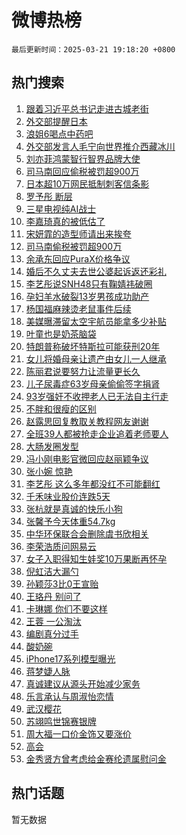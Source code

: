 # 微博热榜

`最后更新时间：2025-03-21 19:18:20 +0800`

## 热门搜索

1. [跟着习近平总书记走进古城老街](https://m.weibo.cn/search?containerid=100103type%3D1%26t%3D10%26q%3D%23%E8%B7%9F%E7%9D%80%E4%B9%A0%E8%BF%91%E5%B9%B3%E6%80%BB%E4%B9%A6%E8%AE%B0%E8%B5%B0%E8%BF%9B%E5%8F%A4%E5%9F%8E%E8%80%81%E8%A1%97%23&stream_entry_id=51&isnewpage=1&extparam=seat%3D1%26filter_type%3Drealtimehot%26stream_entry_id%3D51%26c_type%3D51%26pos%3D0%26cate%3D10103%26q%3D%2523%25E8%25B7%259F%25E7%259D%2580%25E4%25B9%25A0%25E8%25BF%2591%25E5%25B9%25B3%25E6%2580%25BB%25E4%25B9%25A6%25E8%25AE%25B0%25E8%25B5%25B0%25E8%25BF%259B%25E5%258F%25A4%25E5%259F%258E%25E8%2580%2581%25E8%25A1%2597%2523%26dgr%3D0%26display_time%3D1742555898%26pre_seqid%3D174255589894899822123)
1. [外交部提醒日本](https://m.weibo.cn/search?containerid=100103type%3D1%26t%3D10%26q%3D%23%E5%A4%96%E4%BA%A4%E9%83%A8%E6%8F%90%E9%86%92%E6%97%A5%E6%9C%AC%23&stream_entry_id=31&isnewpage=1&extparam=seat%3D1%26realpos%3D1%26stream_entry_id%3D31%26pos%3D0%26band_rank%3D1%26flag%3D2%26filter_type%3Drealtimehot%26c_type%3D31%26q%3D%2523%25E5%25A4%2596%25E4%25BA%25A4%25E9%2583%25A8%25E6%258F%2590%25E9%2586%2592%25E6%2597%25A5%25E6%259C%25AC%2523%26lcate%3D5001%26cate%3D5001%26dgr%3D0%26display_time%3D1742555898%26pre_seqid%3D174255589894899822123)
1. [浪姐6喝点中药吧](https://m.weibo.cn/search?containerid=100103type%3D1%26t%3D10%26q%3D%E6%B5%AA%E5%A7%906%E5%96%9D%E7%82%B9%E4%B8%AD%E8%8D%AF%E5%90%A7&stream_entry_id=31&isnewpage=1&extparam=seat%3D1%26realpos%3D2%26stream_entry_id%3D31%26pos%3D1%26band_rank%3D2%26flag%3D1%26filter_type%3Drealtimehot%26c_type%3D31%26q%3D%25E6%25B5%25AA%25E5%25A7%25906%25E5%2596%259D%25E7%2582%25B9%25E4%25B8%25AD%25E8%258D%25AF%25E5%2590%25A7%26lcate%3D5001%26cate%3D5001%26dgr%3D0%26display_time%3D1742555898%26pre_seqid%3D174255589894899822123)
1. [外交部发言人毛宁向世界推介西藏冰川](https://m.weibo.cn/search?containerid=100103type%3D1%26t%3D10%26q%3D%23%E5%A4%96%E4%BA%A4%E9%83%A8%E5%8F%91%E8%A8%80%E4%BA%BA%E6%AF%9B%E5%AE%81%E5%90%91%E4%B8%96%E7%95%8C%E6%8E%A8%E4%BB%8B%E8%A5%BF%E8%97%8F%E5%86%B0%E5%B7%9D%23&stream_entry_id=31&isnewpage=1&extparam=seat%3D1%26realpos%3D3%26stream_entry_id%3D31%26pos%3D2%26band_rank%3D3%26flag%3D1%26filter_type%3Drealtimehot%26c_type%3D31%26q%3D%2523%25E5%25A4%2596%25E4%25BA%25A4%25E9%2583%25A8%25E5%258F%2591%25E8%25A8%2580%25E4%25BA%25BA%25E6%25AF%259B%25E5%25AE%2581%25E5%2590%2591%25E4%25B8%2596%25E7%2595%258C%25E6%258E%25A8%25E4%25BB%258B%25E8%25A5%25BF%25E8%2597%258F%25E5%2586%25B0%25E5%25B7%259D%2523%26lcate%3D5001%26cate%3D5001%26dgr%3D0%26display_time%3D1742555898%26pre_seqid%3D174255589894899822123)
1. [刘亦菲鸿蒙智行智界品牌大使](https://m.weibo.cn/search?containerid=100103type%3D1%26t%3D10%26q%3D%23%E5%88%98%E4%BA%A6%E8%8F%B2%E9%B8%BF%E8%92%99%E6%99%BA%E8%A1%8C%E6%99%BA%E7%95%8C%E5%93%81%E7%89%8C%E5%A4%A7%E4%BD%BF%23&stream_entry_id=31&isnewpage=1&extparam=seat%3D1%26lcate%3D5001%26stream_entry_id%3D31%26pos%3D3%26band_rank%3D4%26dgr%3D0%26topic_ad%3D1%26filter_type%3Drealtimehot%26is_ad_pos%3D1%26c_type%3D31%26adid%3D280033%26cate%3D5001%26q%3D%2523%25E5%2588%2598%25E4%25BA%25A6%25E8%258F%25B2%25E9%25B8%25BF%25E8%2592%2599%25E6%2599%25BA%25E8%25A1%258C%25E6%2599%25BA%25E7%2595%258C%25E5%2593%2581%25E7%2589%258C%25E5%25A4%25A7%25E4%25BD%25BF%2523%26display_time%3D1742555898%26pre_seqid%3D174255589894899822123)
1. [司马南回应偷税被罚超900万](https://m.weibo.cn/search?containerid=100103type%3D1%26t%3D10%26q%3D%23%E5%8F%B8%E9%A9%AC%E5%8D%97%E5%9B%9E%E5%BA%94%E5%81%B7%E7%A8%8E%E8%A2%AB%E7%BD%9A%E8%B6%85900%E4%B8%87%23&stream_entry_id=31&isnewpage=1&extparam=seat%3D1%26realpos%3D4%26stream_entry_id%3D31%26pos%3D4%26band_rank%3D4%26flag%3D1%26filter_type%3Drealtimehot%26c_type%3D31%26q%3D%2523%25E5%258F%25B8%25E9%25A9%25AC%25E5%258D%2597%25E5%259B%259E%25E5%25BA%2594%25E5%2581%25B7%25E7%25A8%258E%25E8%25A2%25AB%25E7%25BD%259A%25E8%25B6%2585900%25E4%25B8%2587%2523%26lcate%3D5001%26cate%3D5001%26dgr%3D0%26display_time%3D1742555898%26pre_seqid%3D174255589894899822123)
1. [日本超10万网民抵制刺客信条影](https://m.weibo.cn/search?containerid=100103type%3D1%26t%3D10%26q%3D%23%E6%97%A5%E6%9C%AC%E8%B6%8510%E4%B8%87%E7%BD%91%E6%B0%91%E6%8A%B5%E5%88%B6%E5%88%BA%E5%AE%A2%E4%BF%A1%E6%9D%A1%E5%BD%B1%23&stream_entry_id=31&isnewpage=1&extparam=seat%3D1%26realpos%3D5%26stream_entry_id%3D31%26pos%3D5%26band_rank%3D5%26flag%3D0%26filter_type%3Drealtimehot%26c_type%3D31%26q%3D%2523%25E6%2597%25A5%25E6%259C%25AC%25E8%25B6%258510%25E4%25B8%2587%25E7%25BD%2591%25E6%25B0%2591%25E6%258A%25B5%25E5%2588%25B6%25E5%2588%25BA%25E5%25AE%25A2%25E4%25BF%25A1%25E6%259D%25A1%25E5%25BD%25B1%2523%26lcate%3D5001%26cate%3D5001%26dgr%3D0%26display_time%3D1742555898%26pre_seqid%3D174255589894899822123)
1. [罗予彤 断层](https://m.weibo.cn/search?containerid=100103type%3D1%26t%3D10%26q%3D%E7%BD%97%E4%BA%88%E5%BD%A4+%E6%96%AD%E5%B1%82&stream_entry_id=31&isnewpage=1&extparam=seat%3D1%26realpos%3D6%26stream_entry_id%3D31%26pos%3D6%26band_rank%3D6%26flag%3D1%26filter_type%3Drealtimehot%26c_type%3D31%26q%3D%25E7%25BD%2597%25E4%25BA%2588%25E5%25BD%25A4%2520%25E6%2596%25AD%25E5%25B1%2582%26lcate%3D5001%26cate%3D5001%26dgr%3D0%26display_time%3D1742555898%26pre_seqid%3D174255589894899822123)
1. [三星电视纯AI战士](https://m.weibo.cn/search?containerid=100103type%3D1%26t%3D10%26q%3D%23%E4%B8%89%E6%98%9F%E7%94%B5%E8%A7%86%E7%BA%AFAI%E6%88%98%E5%A3%AB%23&stream_entry_id=31&isnewpage=1&extparam=seat%3D1%26lcate%3D5001%26stream_entry_id%3D31%26pos%3D7%26band_rank%3D7%26dgr%3D0%26topic_ad%3D1%26filter_type%3Drealtimehot%26is_ad_pos%3D1%26c_type%3D31%26adid%3D279576%26cate%3D5001%26q%3D%2523%25E4%25B8%2589%25E6%2598%259F%25E7%2594%25B5%25E8%25A7%2586%25E7%25BA%25AFAI%25E6%2588%2598%25E5%25A3%25AB%2523%26display_time%3D1742555898%26pre_seqid%3D174255589894899822123)
1. [李嘉琦真的被低估了](https://m.weibo.cn/search?containerid=100103type%3D1%26t%3D10%26q%3D%E6%9D%8E%E5%98%89%E7%90%A6%E7%9C%9F%E7%9A%84%E8%A2%AB%E4%BD%8E%E4%BC%B0%E4%BA%86&stream_entry_id=31&isnewpage=1&extparam=seat%3D1%26realpos%3D7%26stream_entry_id%3D31%26pos%3D8%26band_rank%3D7%26flag%3D2%26filter_type%3Drealtimehot%26c_type%3D31%26q%3D%25E6%259D%258E%25E5%2598%2589%25E7%2590%25A6%25E7%259C%259F%25E7%259A%2584%25E8%25A2%25AB%25E4%25BD%258E%25E4%25BC%25B0%25E4%25BA%2586%26lcate%3D5001%26cate%3D5001%26dgr%3D0%26display_time%3D1742555898%26pre_seqid%3D174255589894899822123)
1. [宋妍霏的造型师请出来挨夸](https://m.weibo.cn/search?containerid=100103type%3D1%26t%3D10%26q%3D%E5%AE%8B%E5%A6%8D%E9%9C%8F%E7%9A%84%E9%80%A0%E5%9E%8B%E5%B8%88%E8%AF%B7%E5%87%BA%E6%9D%A5%E6%8C%A8%E5%A4%B8&stream_entry_id=31&isnewpage=1&extparam=seat%3D1%26realpos%3D8%26stream_entry_id%3D31%26pos%3D9%26band_rank%3D8%26flag%3D1%26filter_type%3Drealtimehot%26c_type%3D31%26q%3D%25E5%25AE%258B%25E5%25A6%258D%25E9%259C%258F%25E7%259A%2584%25E9%2580%25A0%25E5%259E%258B%25E5%25B8%2588%25E8%25AF%25B7%25E5%2587%25BA%25E6%259D%25A5%25E6%258C%25A8%25E5%25A4%25B8%26lcate%3D5001%26cate%3D5001%26dgr%3D0%26display_time%3D1742555898%26pre_seqid%3D174255589894899822123)
1. [司马南偷税被罚超900万](https://m.weibo.cn/search?containerid=100103type%3D1%26t%3D10%26q%3D%23%E5%8F%B8%E9%A9%AC%E5%8D%97%E5%81%B7%E7%A8%8E%E8%A2%AB%E7%BD%9A%E8%B6%85900%E4%B8%87%23&stream_entry_id=31&isnewpage=1&extparam=seat%3D1%26realpos%3D9%26stream_entry_id%3D31%26pos%3D10%26band_rank%3D9%26flag%3D0%26filter_type%3Drealtimehot%26c_type%3D31%26q%3D%2523%25E5%258F%25B8%25E9%25A9%25AC%25E5%258D%2597%25E5%2581%25B7%25E7%25A8%258E%25E8%25A2%25AB%25E7%25BD%259A%25E8%25B6%2585900%25E4%25B8%2587%2523%26lcate%3D5001%26cate%3D5001%26dgr%3D0%26display_time%3D1742555898%26pre_seqid%3D174255589894899822123)
1. [余承东回应PuraX价格争议](https://m.weibo.cn/search?containerid=100103type%3D1%26t%3D10%26q%3D%23%E4%BD%99%E6%89%BF%E4%B8%9C%E5%9B%9E%E5%BA%94PuraX%E4%BB%B7%E6%A0%BC%E4%BA%89%E8%AE%AE%23&stream_entry_id=31&isnewpage=1&extparam=seat%3D1%26realpos%3D10%26stream_entry_id%3D31%26pos%3D11%26band_rank%3D10%26flag%3D1%26filter_type%3Drealtimehot%26c_type%3D31%26q%3D%2523%25E4%25BD%2599%25E6%2589%25BF%25E4%25B8%259C%25E5%259B%259E%25E5%25BA%2594PuraX%25E4%25BB%25B7%25E6%25A0%25BC%25E4%25BA%2589%25E8%25AE%25AE%2523%26lcate%3D5001%26cate%3D5001%26dgr%3D0%26display_time%3D1742555898%26pre_seqid%3D174255589894899822123)
1. [婚后不久丈夫去世公婆起诉返还彩礼](https://m.weibo.cn/search?containerid=100103type%3D1%26t%3D10%26q%3D%23%E5%A9%9A%E5%90%8E%E4%B8%8D%E4%B9%85%E4%B8%88%E5%A4%AB%E5%8E%BB%E4%B8%96%E5%85%AC%E5%A9%86%E8%B5%B7%E8%AF%89%E8%BF%94%E8%BF%98%E5%BD%A9%E7%A4%BC%23&stream_entry_id=31&isnewpage=1&extparam=seat%3D1%26realpos%3D11%26stream_entry_id%3D31%26pos%3D12%26band_rank%3D11%26flag%3D0%26filter_type%3Drealtimehot%26c_type%3D31%26q%3D%2523%25E5%25A9%259A%25E5%2590%258E%25E4%25B8%258D%25E4%25B9%2585%25E4%25B8%2588%25E5%25A4%25AB%25E5%258E%25BB%25E4%25B8%2596%25E5%2585%25AC%25E5%25A9%2586%25E8%25B5%25B7%25E8%25AF%2589%25E8%25BF%2594%25E8%25BF%2598%25E5%25BD%25A9%25E7%25A4%25BC%2523%26lcate%3D5001%26cate%3D5001%26dgr%3D0%26display_time%3D1742555898%26pre_seqid%3D174255589894899822123)
1. [李艺彤说SNH48只有鞠婧祎破圈](https://m.weibo.cn/search?containerid=100103type%3D1%26t%3D10%26q%3D%E6%9D%8E%E8%89%BA%E5%BD%A4%E8%AF%B4SNH48%E5%8F%AA%E6%9C%89%E9%9E%A0%E5%A9%A7%E7%A5%8E%E7%A0%B4%E5%9C%88&stream_entry_id=31&isnewpage=1&extparam=seat%3D1%26realpos%3D12%26stream_entry_id%3D31%26pos%3D13%26band_rank%3D12%26flag%3D0%26filter_type%3Drealtimehot%26c_type%3D31%26q%3D%25E6%259D%258E%25E8%2589%25BA%25E5%25BD%25A4%25E8%25AF%25B4SNH48%25E5%258F%25AA%25E6%259C%2589%25E9%259E%25A0%25E5%25A9%25A7%25E7%25A5%258E%25E7%25A0%25B4%25E5%259C%2588%26lcate%3D5001%26cate%3D5001%26dgr%3D0%26display_time%3D1742555898%26pre_seqid%3D174255589894899822123)
1. [孕妇羊水破裂13岁男孩成功助产](https://m.weibo.cn/search?containerid=100103type%3D1%26t%3D10%26q%3D%23%E5%AD%95%E5%A6%87%E7%BE%8A%E6%B0%B4%E7%A0%B4%E8%A3%8213%E5%B2%81%E7%94%B7%E5%AD%A9%E6%88%90%E5%8A%9F%E5%8A%A9%E4%BA%A7%23&stream_entry_id=31&isnewpage=1&extparam=seat%3D1%26realpos%3D13%26stream_entry_id%3D31%26pos%3D14%26band_rank%3D13%26flag%3D2%26filter_type%3Drealtimehot%26c_type%3D31%26q%3D%2523%25E5%25AD%2595%25E5%25A6%2587%25E7%25BE%258A%25E6%25B0%25B4%25E7%25A0%25B4%25E8%25A3%258213%25E5%25B2%2581%25E7%2594%25B7%25E5%25AD%25A9%25E6%2588%2590%25E5%258A%259F%25E5%258A%25A9%25E4%25BA%25A7%2523%26lcate%3D5001%26cate%3D5001%26dgr%3D0%26display_time%3D1742555898%26pre_seqid%3D174255589894899822123)
1. [杨国福麻辣烫老鼠事件后续](https://m.weibo.cn/search?containerid=100103type%3D1%26t%3D10%26q%3D%23%E6%9D%A8%E5%9B%BD%E7%A6%8F%E9%BA%BB%E8%BE%A3%E7%83%AB%E8%80%81%E9%BC%A0%E4%BA%8B%E4%BB%B6%E5%90%8E%E7%BB%AD%23&stream_entry_id=31&isnewpage=1&extparam=seat%3D1%26realpos%3D14%26stream_entry_id%3D31%26pos%3D15%26band_rank%3D14%26flag%3D0%26filter_type%3Drealtimehot%26c_type%3D31%26q%3D%2523%25E6%259D%25A8%25E5%259B%25BD%25E7%25A6%258F%25E9%25BA%25BB%25E8%25BE%25A3%25E7%2583%25AB%25E8%2580%2581%25E9%25BC%25A0%25E4%25BA%258B%25E4%25BB%25B6%25E5%2590%258E%25E7%25BB%25AD%2523%26lcate%3D5001%26cate%3D5001%26dgr%3D0%26display_time%3D1742555898%26pre_seqid%3D174255589894899822123)
1. [美媒曝滞留太空宇航员能拿多少补贴](https://m.weibo.cn/search?containerid=100103type%3D1%26t%3D10%26q%3D%23%E7%BE%8E%E5%AA%92%E6%9B%9D%E6%BB%9E%E7%95%99%E5%A4%AA%E7%A9%BA%E5%AE%87%E8%88%AA%E5%91%98%E8%83%BD%E6%8B%BF%E5%A4%9A%E5%B0%91%E8%A1%A5%E8%B4%B4%23&stream_entry_id=31&isnewpage=1&extparam=seat%3D1%26realpos%3D15%26stream_entry_id%3D31%26pos%3D16%26band_rank%3D15%26flag%3D1%26filter_type%3Drealtimehot%26c_type%3D31%26q%3D%2523%25E7%25BE%258E%25E5%25AA%2592%25E6%259B%259D%25E6%25BB%259E%25E7%2595%2599%25E5%25A4%25AA%25E7%25A9%25BA%25E5%25AE%2587%25E8%2588%25AA%25E5%2591%2598%25E8%2583%25BD%25E6%258B%25BF%25E5%25A4%259A%25E5%25B0%2591%25E8%25A1%25A5%25E8%25B4%25B4%2523%26lcate%3D5001%26cate%3D5001%26dgr%3D0%26display_time%3D1742555898%26pre_seqid%3D174255589894899822123)
1. [叶童也是奶茶脑袋](https://m.weibo.cn/search?containerid=100103type%3D1%26t%3D10%26q%3D%23%E5%8F%B6%E7%AB%A5%E4%B9%9F%E6%98%AF%E5%A5%B6%E8%8C%B6%E8%84%91%E8%A2%8B%23&stream_entry_id=31&isnewpage=1&extparam=seat%3D1%26realpos%3D16%26stream_entry_id%3D31%26pos%3D17%26band_rank%3D16%26dgr%3D0%26filter_type%3Drealtimehot%26adid%3D279693%26c_type%3D31%26q%3D%2523%25E5%258F%25B6%25E7%25AB%25A5%25E4%25B9%259F%25E6%2598%25AF%25E5%25A5%25B6%25E8%258C%25B6%25E8%2584%2591%25E8%25A2%258B%2523%26lcate%3D5001%26cate%3D5001%26flag%3D1%26display_time%3D1742555898%26pre_seqid%3D174255589894899822123)
1. [特朗普称破坏特斯拉可能获刑20年](https://m.weibo.cn/search?containerid=100103type%3D1%26t%3D10%26q%3D%23%E7%89%B9%E6%9C%97%E6%99%AE%E7%A7%B0%E7%A0%B4%E5%9D%8F%E7%89%B9%E6%96%AF%E6%8B%89%E5%8F%AF%E8%83%BD%E8%8E%B7%E5%88%9120%E5%B9%B4%23&stream_entry_id=31&isnewpage=1&extparam=seat%3D1%26realpos%3D17%26stream_entry_id%3D31%26pos%3D18%26band_rank%3D17%26flag%3D1%26filter_type%3Drealtimehot%26c_type%3D31%26q%3D%2523%25E7%2589%25B9%25E6%259C%2597%25E6%2599%25AE%25E7%25A7%25B0%25E7%25A0%25B4%25E5%259D%258F%25E7%2589%25B9%25E6%2596%25AF%25E6%258B%2589%25E5%258F%25AF%25E8%2583%25BD%25E8%258E%25B7%25E5%2588%259120%25E5%25B9%25B4%2523%26lcate%3D5001%26cate%3D5001%26dgr%3D0%26display_time%3D1742555898%26pre_seqid%3D174255589894899822123)
1. [女儿将婚母亲让遗产由女儿一人继承](https://m.weibo.cn/search?containerid=100103type%3D1%26t%3D10%26q%3D%23%E5%A5%B3%E5%84%BF%E5%B0%86%E5%A9%9A%E6%AF%8D%E4%BA%B2%E8%AE%A9%E9%81%97%E4%BA%A7%E7%94%B1%E5%A5%B3%E5%84%BF%E4%B8%80%E4%BA%BA%E7%BB%A7%E6%89%BF%23&stream_entry_id=31&isnewpage=1&extparam=seat%3D1%26realpos%3D18%26stream_entry_id%3D31%26pos%3D19%26band_rank%3D18%26flag%3D1%26filter_type%3Drealtimehot%26c_type%3D31%26q%3D%2523%25E5%25A5%25B3%25E5%2584%25BF%25E5%25B0%2586%25E5%25A9%259A%25E6%25AF%258D%25E4%25BA%25B2%25E8%25AE%25A9%25E9%2581%2597%25E4%25BA%25A7%25E7%2594%25B1%25E5%25A5%25B3%25E5%2584%25BF%25E4%25B8%2580%25E4%25BA%25BA%25E7%25BB%25A7%25E6%2589%25BF%2523%26lcate%3D5001%26cate%3D5001%26dgr%3D0%26display_time%3D1742555898%26pre_seqid%3D174255589894899822123)
1. [陈丽君说要努力让流量更长久](https://m.weibo.cn/search?containerid=100103type%3D1%26t%3D10%26q%3D%23%E9%99%88%E4%B8%BD%E5%90%9B%E8%AF%B4%E8%A6%81%E5%8A%AA%E5%8A%9B%E8%AE%A9%E6%B5%81%E9%87%8F%E6%9B%B4%E9%95%BF%E4%B9%85%23&stream_entry_id=31&isnewpage=1&extparam=seat%3D1%26realpos%3D19%26stream_entry_id%3D31%26pos%3D20%26band_rank%3D19%26flag%3D1%26filter_type%3Drealtimehot%26c_type%3D31%26q%3D%2523%25E9%2599%2588%25E4%25B8%25BD%25E5%2590%259B%25E8%25AF%25B4%25E8%25A6%2581%25E5%258A%25AA%25E5%258A%259B%25E8%25AE%25A9%25E6%25B5%2581%25E9%2587%258F%25E6%259B%25B4%25E9%2595%25BF%25E4%25B9%2585%2523%26lcate%3D5001%26cate%3D5001%26dgr%3D0%26display_time%3D1742555898%26pre_seqid%3D174255589894899822123)
1. [儿子尿毒症63岁母亲偷偷签字捐肾](https://m.weibo.cn/search?containerid=100103type%3D1%26t%3D10%26q%3D%23%E5%84%BF%E5%AD%90%E5%B0%BF%E6%AF%92%E7%97%8763%E5%B2%81%E6%AF%8D%E4%BA%B2%E5%81%B7%E5%81%B7%E7%AD%BE%E5%AD%97%E6%8D%90%E8%82%BE%23&stream_entry_id=31&isnewpage=1&extparam=seat%3D1%26realpos%3D20%26stream_entry_id%3D31%26pos%3D21%26band_rank%3D20%26flag%3D1%26filter_type%3Drealtimehot%26c_type%3D31%26q%3D%2523%25E5%2584%25BF%25E5%25AD%2590%25E5%25B0%25BF%25E6%25AF%2592%25E7%2597%258763%25E5%25B2%2581%25E6%25AF%258D%25E4%25BA%25B2%25E5%2581%25B7%25E5%2581%25B7%25E7%25AD%25BE%25E5%25AD%2597%25E6%258D%2590%25E8%2582%25BE%2523%26lcate%3D5001%26cate%3D5001%26dgr%3D0%26display_time%3D1742555898%26pre_seqid%3D174255589894899822123)
1. [93岁强奸不收押老人已无法自主行走](https://m.weibo.cn/search?containerid=100103type%3D1%26t%3D10%26q%3D%2393%E5%B2%81%E5%BC%BA%E5%A5%B8%E4%B8%8D%E6%94%B6%E6%8A%BC%E8%80%81%E4%BA%BA%E5%B7%B2%E6%97%A0%E6%B3%95%E8%87%AA%E4%B8%BB%E8%A1%8C%E8%B5%B0%23&stream_entry_id=31&isnewpage=1&extparam=seat%3D1%26realpos%3D21%26stream_entry_id%3D31%26pos%3D22%26band_rank%3D21%26flag%3D2%26filter_type%3Drealtimehot%26c_type%3D31%26q%3D%252393%25E5%25B2%2581%25E5%25BC%25BA%25E5%25A5%25B8%25E4%25B8%258D%25E6%2594%25B6%25E6%258A%25BC%25E8%2580%2581%25E4%25BA%25BA%25E5%25B7%25B2%25E6%2597%25A0%25E6%25B3%2595%25E8%2587%25AA%25E4%25B8%25BB%25E8%25A1%258C%25E8%25B5%25B0%2523%26lcate%3D5001%26cate%3D5001%26dgr%3D0%26display_time%3D1742555898%26pre_seqid%3D174255589894899822123)
1. [不胖和很瘦的区别](https://m.weibo.cn/search?containerid=100103type%3D1%26t%3D10%26q%3D%E4%B8%8D%E8%83%96%E5%92%8C%E5%BE%88%E7%98%A6%E7%9A%84%E5%8C%BA%E5%88%AB&stream_entry_id=31&isnewpage=1&extparam=seat%3D1%26realpos%3D22%26stream_entry_id%3D31%26pos%3D23%26band_rank%3D22%26flag%3D0%26filter_type%3Drealtimehot%26c_type%3D31%26q%3D%25E4%25B8%258D%25E8%2583%2596%25E5%2592%258C%25E5%25BE%2588%25E7%2598%25A6%25E7%259A%2584%25E5%258C%25BA%25E5%2588%25AB%26lcate%3D5001%26cate%3D5001%26dgr%3D0%26display_time%3D1742555898%26pre_seqid%3D174255589894899822123)
1. [赵露思回复教取关教程网友谢谢](https://m.weibo.cn/search?containerid=100103type%3D1%26t%3D10%26q%3D%23%E8%B5%B5%E9%9C%B2%E6%80%9D%E5%9B%9E%E5%A4%8D%E6%95%99%E5%8F%96%E5%85%B3%E6%95%99%E7%A8%8B%E7%BD%91%E5%8F%8B%E8%B0%A2%E8%B0%A2%23&stream_entry_id=31&isnewpage=1&extparam=seat%3D1%26realpos%3D23%26stream_entry_id%3D31%26pos%3D24%26band_rank%3D23%26flag%3D0%26filter_type%3Drealtimehot%26c_type%3D31%26q%3D%2523%25E8%25B5%25B5%25E9%259C%25B2%25E6%2580%259D%25E5%259B%259E%25E5%25A4%258D%25E6%2595%2599%25E5%258F%2596%25E5%2585%25B3%25E6%2595%2599%25E7%25A8%258B%25E7%25BD%2591%25E5%258F%258B%25E8%25B0%25A2%25E8%25B0%25A2%2523%26lcate%3D5001%26cate%3D5001%26dgr%3D0%26display_time%3D1742555898%26pre_seqid%3D174255589894899822123)
1. [全班39人都被抢走企业追着老师要人](https://m.weibo.cn/search?containerid=100103type%3D1%26t%3D10%26q%3D%23%E5%85%A8%E7%8F%AD39%E4%BA%BA%E9%83%BD%E8%A2%AB%E6%8A%A2%E8%B5%B0%E4%BC%81%E4%B8%9A%E8%BF%BD%E7%9D%80%E8%80%81%E5%B8%88%E8%A6%81%E4%BA%BA%23&stream_entry_id=31&isnewpage=1&extparam=seat%3D1%26realpos%3D24%26stream_entry_id%3D31%26pos%3D25%26band_rank%3D24%26flag%3D0%26filter_type%3Drealtimehot%26c_type%3D31%26q%3D%2523%25E5%2585%25A8%25E7%258F%25AD39%25E4%25BA%25BA%25E9%2583%25BD%25E8%25A2%25AB%25E6%258A%25A2%25E8%25B5%25B0%25E4%25BC%2581%25E4%25B8%259A%25E8%25BF%25BD%25E7%259D%2580%25E8%2580%2581%25E5%25B8%2588%25E8%25A6%2581%25E4%25BA%25BA%2523%26lcate%3D5001%26cate%3D5001%26dgr%3D0%26display_time%3D1742555898%26pre_seqid%3D174255589894899822123)
1. [大肠发圈发型](https://m.weibo.cn/search?containerid=100103type%3D1%26t%3D10%26q%3D%E5%A4%A7%E8%82%A0%E5%8F%91%E5%9C%88%E5%8F%91%E5%9E%8B&stream_entry_id=31&isnewpage=1&extparam=seat%3D1%26realpos%3D25%26stream_entry_id%3D31%26pos%3D26%26band_rank%3D25%26flag%3D0%26filter_type%3Drealtimehot%26c_type%3D31%26q%3D%25E5%25A4%25A7%25E8%2582%25A0%25E5%258F%2591%25E5%259C%2588%25E5%258F%2591%25E5%259E%258B%26lcate%3D5001%26cate%3D5001%26dgr%3D0%26display_time%3D1742555898%26pre_seqid%3D174255589894899822123)
1. [冯小刚电影官微回应赵丽颖争议](https://m.weibo.cn/search?containerid=100103type%3D1%26t%3D10%26q%3D%E5%86%AF%E5%B0%8F%E5%88%9A%E7%94%B5%E5%BD%B1%E5%AE%98%E5%BE%AE%E5%9B%9E%E5%BA%94%E8%B5%B5%E4%B8%BD%E9%A2%96%E4%BA%89%E8%AE%AE&stream_entry_id=31&isnewpage=1&extparam=seat%3D1%26realpos%3D26%26stream_entry_id%3D31%26pos%3D27%26band_rank%3D26%26flag%3D0%26filter_type%3Drealtimehot%26c_type%3D31%26q%3D%25E5%2586%25AF%25E5%25B0%258F%25E5%2588%259A%25E7%2594%25B5%25E5%25BD%25B1%25E5%25AE%2598%25E5%25BE%25AE%25E5%259B%259E%25E5%25BA%2594%25E8%25B5%25B5%25E4%25B8%25BD%25E9%25A2%2596%25E4%25BA%2589%25E8%25AE%25AE%26lcate%3D5001%26cate%3D5001%26dgr%3D0%26display_time%3D1742555898%26pre_seqid%3D174255589894899822123)
1. [张小婉 惊艳](https://m.weibo.cn/search?containerid=100103type%3D1%26t%3D10%26q%3D%E5%BC%A0%E5%B0%8F%E5%A9%89+%E6%83%8A%E8%89%B3&stream_entry_id=31&isnewpage=1&extparam=seat%3D1%26realpos%3D27%26stream_entry_id%3D31%26pos%3D28%26band_rank%3D27%26flag%3D1%26filter_type%3Drealtimehot%26c_type%3D31%26q%3D%25E5%25BC%25A0%25E5%25B0%258F%25E5%25A9%2589%2520%25E6%2583%258A%25E8%2589%25B3%26lcate%3D5001%26cate%3D5001%26dgr%3D0%26display_time%3D1742555898%26pre_seqid%3D174255589894899822123)
1. [李艺彤 这么多年都没红不可能翻红](https://m.weibo.cn/search?containerid=100103type%3D1%26t%3D10%26q%3D%E6%9D%8E%E8%89%BA%E5%BD%A4+%E8%BF%99%E4%B9%88%E5%A4%9A%E5%B9%B4%E9%83%BD%E6%B2%A1%E7%BA%A2%E4%B8%8D%E5%8F%AF%E8%83%BD%E7%BF%BB%E7%BA%A2&stream_entry_id=31&isnewpage=1&extparam=seat%3D1%26realpos%3D28%26stream_entry_id%3D31%26pos%3D29%26band_rank%3D28%26flag%3D1%26filter_type%3Drealtimehot%26c_type%3D31%26q%3D%25E6%259D%258E%25E8%2589%25BA%25E5%25BD%25A4%2520%25E8%25BF%2599%25E4%25B9%2588%25E5%25A4%259A%25E5%25B9%25B4%25E9%2583%25BD%25E6%25B2%25A1%25E7%25BA%25A2%25E4%25B8%258D%25E5%258F%25AF%25E8%2583%25BD%25E7%25BF%25BB%25E7%25BA%25A2%26lcate%3D5001%26cate%3D5001%26dgr%3D0%26display_time%3D1742555898%26pre_seqid%3D174255589894899822123)
1. [千禾味业股价连跌5天](https://m.weibo.cn/search?containerid=100103type%3D1%26t%3D10%26q%3D%23%E5%8D%83%E7%A6%BE%E5%91%B3%E4%B8%9A%E8%82%A1%E4%BB%B7%E8%BF%9E%E8%B7%8C5%E5%A4%A9%23&stream_entry_id=31&isnewpage=1&extparam=seat%3D1%26realpos%3D29%26stream_entry_id%3D31%26pos%3D30%26band_rank%3D29%26flag%3D1%26filter_type%3Drealtimehot%26c_type%3D31%26q%3D%2523%25E5%258D%2583%25E7%25A6%25BE%25E5%2591%25B3%25E4%25B8%259A%25E8%2582%25A1%25E4%25BB%25B7%25E8%25BF%259E%25E8%25B7%258C5%25E5%25A4%25A9%2523%26lcate%3D5001%26cate%3D5001%26dgr%3D0%26display_time%3D1742555898%26pre_seqid%3D174255589894899822123)
1. [张杭就是真诚的快乐小狗](https://m.weibo.cn/search?containerid=100103type%3D1%26t%3D10%26q%3D%23%E5%BC%A0%E6%9D%AD%E5%B0%B1%E6%98%AF%E7%9C%9F%E8%AF%9A%E7%9A%84%E5%BF%AB%E4%B9%90%E5%B0%8F%E7%8B%97%23&stream_entry_id=31&isnewpage=1&extparam=seat%3D1%26realpos%3D30%26stream_entry_id%3D31%26pos%3D31%26band_rank%3D30%26dgr%3D0%26filter_type%3Drealtimehot%26adid%3D280102%26c_type%3D31%26q%3D%2523%25E5%25BC%25A0%25E6%259D%25AD%25E5%25B0%25B1%25E6%2598%25AF%25E7%259C%259F%25E8%25AF%259A%25E7%259A%2584%25E5%25BF%25AB%25E4%25B9%2590%25E5%25B0%258F%25E7%258B%2597%2523%26lcate%3D5001%26cate%3D5001%26flag%3D1%26display_time%3D1742555898%26pre_seqid%3D174255589894899822123)
1. [张馨予今天体重54.7kg](https://m.weibo.cn/search?containerid=100103type%3D1%26t%3D10%26q%3D%23%E5%BC%A0%E9%A6%A8%E4%BA%88%E4%BB%8A%E5%A4%A9%E4%BD%93%E9%87%8D54.7kg%23&stream_entry_id=31&isnewpage=1&extparam=seat%3D1%26realpos%3D31%26stream_entry_id%3D31%26pos%3D32%26band_rank%3D31%26flag%3D1%26filter_type%3Drealtimehot%26c_type%3D31%26q%3D%2523%25E5%25BC%25A0%25E9%25A6%25A8%25E4%25BA%2588%25E4%25BB%258A%25E5%25A4%25A9%25E4%25BD%2593%25E9%2587%258D54.7kg%2523%26lcate%3D5001%26cate%3D5001%26dgr%3D0%26display_time%3D1742555898%26pre_seqid%3D174255589894899822123)
1. [中华环保联合会删除虞书欣相关](https://m.weibo.cn/search?containerid=100103type%3D1%26t%3D10%26q%3D%23%E4%B8%AD%E5%8D%8E%E7%8E%AF%E4%BF%9D%E8%81%94%E5%90%88%E4%BC%9A%E5%88%A0%E9%99%A4%E8%99%9E%E4%B9%A6%E6%AC%A3%E7%9B%B8%E5%85%B3%23&stream_entry_id=31&isnewpage=1&extparam=seat%3D1%26realpos%3D32%26stream_entry_id%3D31%26pos%3D33%26band_rank%3D32%26flag%3D0%26filter_type%3Drealtimehot%26c_type%3D31%26q%3D%2523%25E4%25B8%25AD%25E5%258D%258E%25E7%258E%25AF%25E4%25BF%259D%25E8%2581%2594%25E5%2590%2588%25E4%25BC%259A%25E5%2588%25A0%25E9%2599%25A4%25E8%2599%259E%25E4%25B9%25A6%25E6%25AC%25A3%25E7%259B%25B8%25E5%2585%25B3%2523%26lcate%3D5001%26cate%3D5001%26dgr%3D0%26display_time%3D1742555898%26pre_seqid%3D174255589894899822123)
1. [李荣浩质问网易云](https://m.weibo.cn/search?containerid=100103type%3D1%26t%3D10%26q%3D%23%E6%9D%8E%E8%8D%A3%E6%B5%A9%E8%B4%A8%E9%97%AE%E7%BD%91%E6%98%93%E4%BA%91%23&stream_entry_id=31&isnewpage=1&extparam=seat%3D1%26realpos%3D33%26stream_entry_id%3D31%26pos%3D34%26band_rank%3D33%26flag%3D0%26filter_type%3Drealtimehot%26c_type%3D31%26q%3D%2523%25E6%259D%258E%25E8%258D%25A3%25E6%25B5%25A9%25E8%25B4%25A8%25E9%2597%25AE%25E7%25BD%2591%25E6%2598%2593%25E4%25BA%2591%2523%26lcate%3D5001%26cate%3D5001%26dgr%3D0%26display_time%3D1742555898%26pre_seqid%3D174255589894899822123)
1. [女子入职得知生娃奖10万果断再怀孕](https://m.weibo.cn/search?containerid=100103type%3D1%26t%3D10%26q%3D%23%E5%A5%B3%E5%AD%90%E5%85%A5%E8%81%8C%E5%BE%97%E7%9F%A5%E7%94%9F%E5%A8%83%E5%A5%9610%E4%B8%87%E6%9E%9C%E6%96%AD%E5%86%8D%E6%80%80%E5%AD%95%23&stream_entry_id=31&isnewpage=1&extparam=seat%3D1%26realpos%3D34%26stream_entry_id%3D31%26pos%3D35%26band_rank%3D34%26flag%3D0%26filter_type%3Drealtimehot%26c_type%3D31%26q%3D%2523%25E5%25A5%25B3%25E5%25AD%2590%25E5%2585%25A5%25E8%2581%258C%25E5%25BE%2597%25E7%259F%25A5%25E7%2594%259F%25E5%25A8%2583%25E5%25A5%259610%25E4%25B8%2587%25E6%259E%259C%25E6%2596%25AD%25E5%2586%258D%25E6%2580%2580%25E5%25AD%2595%2523%26lcate%3D5001%26cate%3D5001%26dgr%3D0%26display_time%3D1742555898%26pre_seqid%3D174255589894899822123)
1. [倪虹洁大漏勺](https://m.weibo.cn/search?containerid=100103type%3D1%26t%3D10%26q%3D%E5%80%AA%E8%99%B9%E6%B4%81%E5%A4%A7%E6%BC%8F%E5%8B%BA&stream_entry_id=31&isnewpage=1&extparam=seat%3D1%26realpos%3D35%26stream_entry_id%3D31%26pos%3D36%26band_rank%3D35%26flag%3D1%26filter_type%3Drealtimehot%26c_type%3D31%26q%3D%25E5%2580%25AA%25E8%2599%25B9%25E6%25B4%2581%25E5%25A4%25A7%25E6%25BC%258F%25E5%258B%25BA%26lcate%3D5001%26cate%3D5001%26dgr%3D0%26display_time%3D1742555898%26pre_seqid%3D174255589894899822123)
1. [孙颖莎3比0王宣贻](https://m.weibo.cn/search?containerid=100103type%3D1%26t%3D10%26q%3D%23%E5%AD%99%E9%A2%96%E8%8E%8E3%E6%AF%940%E7%8E%8B%E5%AE%A3%E8%B4%BB%23&stream_entry_id=31&isnewpage=1&extparam=seat%3D1%26realpos%3D36%26stream_entry_id%3D31%26pos%3D37%26band_rank%3D36%26flag%3D1%26filter_type%3Drealtimehot%26c_type%3D31%26q%3D%2523%25E5%25AD%2599%25E9%25A2%2596%25E8%258E%258E3%25E6%25AF%25940%25E7%258E%258B%25E5%25AE%25A3%25E8%25B4%25BB%2523%26lcate%3D5001%26cate%3D5001%26dgr%3D0%26display_time%3D1742555898%26pre_seqid%3D174255589894899822123)
1. [王珞丹 别问了](https://m.weibo.cn/search?containerid=100103type%3D1%26t%3D10%26q%3D%E7%8E%8B%E7%8F%9E%E4%B8%B9+%E5%88%AB%E9%97%AE%E4%BA%86&stream_entry_id=31&isnewpage=1&extparam=seat%3D1%26realpos%3D37%26stream_entry_id%3D31%26pos%3D38%26band_rank%3D37%26flag%3D0%26filter_type%3Drealtimehot%26c_type%3D31%26q%3D%25E7%258E%258B%25E7%258F%259E%25E4%25B8%25B9%2520%25E5%2588%25AB%25E9%2597%25AE%25E4%25BA%2586%26lcate%3D5001%26cate%3D5001%26dgr%3D0%26display_time%3D1742555898%26pre_seqid%3D174255589894899822123)
1. [卡琳娜 你们不要这样](https://m.weibo.cn/search?containerid=100103type%3D1%26t%3D10%26q%3D%E5%8D%A1%E7%90%B3%E5%A8%9C+%E4%BD%A0%E4%BB%AC%E4%B8%8D%E8%A6%81%E8%BF%99%E6%A0%B7&stream_entry_id=31&isnewpage=1&extparam=seat%3D1%26realpos%3D38%26stream_entry_id%3D31%26pos%3D39%26band_rank%3D38%26flag%3D0%26filter_type%3Drealtimehot%26c_type%3D31%26q%3D%25E5%258D%25A1%25E7%2590%25B3%25E5%25A8%259C%2520%25E4%25BD%25A0%25E4%25BB%25AC%25E4%25B8%258D%25E8%25A6%2581%25E8%25BF%2599%25E6%25A0%25B7%26lcate%3D5001%26cate%3D5001%26dgr%3D0%26display_time%3D1742555898%26pre_seqid%3D174255589894899822123)
1. [王蓉 一公淘汰](https://m.weibo.cn/search?containerid=100103type%3D1%26t%3D10%26q%3D%E7%8E%8B%E8%93%89+%E4%B8%80%E5%85%AC%E6%B7%98%E6%B1%B0&stream_entry_id=31&isnewpage=1&extparam=seat%3D1%26realpos%3D39%26stream_entry_id%3D31%26pos%3D40%26band_rank%3D39%26flag%3D1%26filter_type%3Drealtimehot%26c_type%3D31%26q%3D%25E7%258E%258B%25E8%2593%2589%2520%25E4%25B8%2580%25E5%2585%25AC%25E6%25B7%2598%25E6%25B1%25B0%26lcate%3D5001%26cate%3D5001%26dgr%3D0%26display_time%3D1742555898%26pre_seqid%3D174255589894899822123)
1. [编剧真分过手](https://m.weibo.cn/search?containerid=100103type%3D1%26t%3D10%26q%3D%E7%BC%96%E5%89%A7%E7%9C%9F%E5%88%86%E8%BF%87%E6%89%8B&stream_entry_id=31&isnewpage=1&extparam=seat%3D1%26realpos%3D40%26stream_entry_id%3D31%26pos%3D41%26band_rank%3D40%26flag%3D0%26filter_type%3Drealtimehot%26c_type%3D31%26q%3D%25E7%25BC%2596%25E5%2589%25A7%25E7%259C%259F%25E5%2588%2586%25E8%25BF%2587%25E6%2589%258B%26lcate%3D5001%26cate%3D5001%26dgr%3D0%26display_time%3D1742555898%26pre_seqid%3D174255589894899822123)
1. [酸奶碗](https://m.weibo.cn/search?containerid=100103type%3D1%26t%3D10%26q%3D%E9%85%B8%E5%A5%B6%E7%A2%97&stream_entry_id=31&isnewpage=1&extparam=seat%3D1%26realpos%3D41%26stream_entry_id%3D31%26pos%3D42%26band_rank%3D41%26flag%3D0%26filter_type%3Drealtimehot%26c_type%3D31%26q%3D%25E9%2585%25B8%25E5%25A5%25B6%25E7%25A2%2597%26lcate%3D5001%26cate%3D5001%26dgr%3D0%26display_time%3D1742555898%26pre_seqid%3D174255589894899822123)
1. [iPhone17系列模型曝光](https://m.weibo.cn/search?containerid=100103type%3D1%26t%3D10%26q%3D%23iPhone17%E7%B3%BB%E5%88%97%E6%A8%A1%E5%9E%8B%E6%9B%9D%E5%85%89%23&stream_entry_id=31&isnewpage=1&extparam=seat%3D1%26realpos%3D42%26stream_entry_id%3D31%26pos%3D43%26band_rank%3D42%26flag%3D1%26filter_type%3Drealtimehot%26c_type%3D31%26q%3D%2523iPhone17%25E7%25B3%25BB%25E5%2588%2597%25E6%25A8%25A1%25E5%259E%258B%25E6%259B%259D%25E5%2585%2589%2523%26lcate%3D5001%26cate%3D5001%26dgr%3D0%26display_time%3D1742555898%26pre_seqid%3D174255589894899822123)
1. [蒋梦婕人脉](https://m.weibo.cn/search?containerid=100103type%3D1%26t%3D10%26q%3D%E8%92%8B%E6%A2%A6%E5%A9%95%E4%BA%BA%E8%84%89&stream_entry_id=31&isnewpage=1&extparam=seat%3D1%26realpos%3D43%26stream_entry_id%3D31%26pos%3D44%26band_rank%3D43%26flag%3D0%26filter_type%3Drealtimehot%26c_type%3D31%26q%3D%25E8%2592%258B%25E6%25A2%25A6%25E5%25A9%2595%25E4%25BA%25BA%25E8%2584%2589%26lcate%3D5001%26cate%3D5001%26dgr%3D0%26display_time%3D1742555898%26pre_seqid%3D174255589894899822123)
1. [真诚建议从源头开始减少家务](https://m.weibo.cn/search?containerid=100103type%3D1%26t%3D10%26q%3D%E7%9C%9F%E8%AF%9A%E5%BB%BA%E8%AE%AE%E4%BB%8E%E6%BA%90%E5%A4%B4%E5%BC%80%E5%A7%8B%E5%87%8F%E5%B0%91%E5%AE%B6%E5%8A%A1&stream_entry_id=31&isnewpage=1&extparam=seat%3D1%26realpos%3D44%26stream_entry_id%3D31%26pos%3D45%26band_rank%3D44%26flag%3D1%26filter_type%3Drealtimehot%26c_type%3D31%26q%3D%25E7%259C%259F%25E8%25AF%259A%25E5%25BB%25BA%25E8%25AE%25AE%25E4%25BB%258E%25E6%25BA%2590%25E5%25A4%25B4%25E5%25BC%2580%25E5%25A7%258B%25E5%2587%258F%25E5%25B0%2591%25E5%25AE%25B6%25E5%258A%25A1%26lcate%3D5001%26cate%3D5001%26dgr%3D0%26display_time%3D1742555898%26pre_seqid%3D174255589894899822123)
1. [乐言承认与周淑怡恋情](https://m.weibo.cn/search?containerid=100103type%3D1%26t%3D10%26q%3D%23%E4%B9%90%E8%A8%80%E6%89%BF%E8%AE%A4%E4%B8%8E%E5%91%A8%E6%B7%91%E6%80%A1%E6%81%8B%E6%83%85%23&stream_entry_id=31&isnewpage=1&extparam=seat%3D1%26realpos%3D45%26stream_entry_id%3D31%26pos%3D46%26band_rank%3D45%26flag%3D0%26filter_type%3Drealtimehot%26c_type%3D31%26q%3D%2523%25E4%25B9%2590%25E8%25A8%2580%25E6%2589%25BF%25E8%25AE%25A4%25E4%25B8%258E%25E5%2591%25A8%25E6%25B7%2591%25E6%2580%25A1%25E6%2581%258B%25E6%2583%2585%2523%26lcate%3D5001%26cate%3D5001%26dgr%3D0%26display_time%3D1742555898%26pre_seqid%3D174255589894899822123)
1. [武汉樱花](https://m.weibo.cn/search?containerid=100103type%3D1%26t%3D10%26q%3D%E6%AD%A6%E6%B1%89%E6%A8%B1%E8%8A%B1&stream_entry_id=31&isnewpage=1&extparam=seat%3D1%26realpos%3D46%26stream_entry_id%3D31%26pos%3D47%26band_rank%3D46%26flag%3D1%26filter_type%3Drealtimehot%26c_type%3D31%26q%3D%25E6%25AD%25A6%25E6%25B1%2589%25E6%25A8%25B1%25E8%258A%25B1%26lcate%3D5001%26cate%3D5001%26dgr%3D0%26display_time%3D1742555898%26pre_seqid%3D174255589894899822123)
1. [苏翊鸣世锦赛银牌](https://m.weibo.cn/search?containerid=100103type%3D1%26t%3D10%26q%3D%23%E8%8B%8F%E7%BF%8A%E9%B8%A3%E4%B8%96%E9%94%A6%E8%B5%9B%E9%93%B6%E7%89%8C%23&stream_entry_id=31&isnewpage=1&extparam=seat%3D1%26realpos%3D47%26stream_entry_id%3D31%26pos%3D48%26band_rank%3D47%26flag%3D1%26filter_type%3Drealtimehot%26c_type%3D31%26q%3D%2523%25E8%258B%258F%25E7%25BF%258A%25E9%25B8%25A3%25E4%25B8%2596%25E9%2594%25A6%25E8%25B5%259B%25E9%2593%25B6%25E7%2589%258C%2523%26lcate%3D5001%26cate%3D5001%26dgr%3D0%26display_time%3D1742555898%26pre_seqid%3D174255589894899822123)
1. [周大福一口价金饰又要涨价](https://m.weibo.cn/search?containerid=100103type%3D1%26t%3D10%26q%3D%23%E5%91%A8%E5%A4%A7%E7%A6%8F%E4%B8%80%E5%8F%A3%E4%BB%B7%E9%87%91%E9%A5%B0%E5%8F%88%E8%A6%81%E6%B6%A8%E4%BB%B7%23&stream_entry_id=31&isnewpage=1&extparam=seat%3D1%26realpos%3D48%26stream_entry_id%3D31%26pos%3D49%26band_rank%3D48%26flag%3D1%26filter_type%3Drealtimehot%26c_type%3D31%26q%3D%2523%25E5%2591%25A8%25E5%25A4%25A7%25E7%25A6%258F%25E4%25B8%2580%25E5%258F%25A3%25E4%25BB%25B7%25E9%2587%2591%25E9%25A5%25B0%25E5%258F%2588%25E8%25A6%2581%25E6%25B6%25A8%25E4%25BB%25B7%2523%26lcate%3D5001%26cate%3D5001%26dgr%3D0%26display_time%3D1742555898%26pre_seqid%3D174255589894899822123)
1. [高会](https://m.weibo.cn/search?containerid=100103type%3D1%26t%3D10%26q%3D%E9%AB%98%E4%BC%9A&stream_entry_id=31&isnewpage=1&extparam=seat%3D1%26realpos%3D49%26stream_entry_id%3D31%26pos%3D50%26band_rank%3D49%26flag%3D1%26filter_type%3Drealtimehot%26c_type%3D31%26q%3D%25E9%25AB%2598%25E4%25BC%259A%26lcate%3D5001%26cate%3D5001%26dgr%3D0%26display_time%3D1742555898%26pre_seqid%3D174255589894899822123)
1. [金秀贤方曾考虑给金赛纶遗属慰问金](https://m.weibo.cn/search?containerid=100103type%3D1%26t%3D10%26q%3D%23%E9%87%91%E7%A7%80%E8%B4%A4%E6%96%B9%E6%9B%BE%E8%80%83%E8%99%91%E7%BB%99%E9%87%91%E8%B5%9B%E7%BA%B6%E9%81%97%E5%B1%9E%E6%85%B0%E9%97%AE%E9%87%91%23&stream_entry_id=31&isnewpage=1&extparam=seat%3D1%26realpos%3D50%26stream_entry_id%3D31%26pos%3D51%26band_rank%3D50%26flag%3D1%26filter_type%3Drealtimehot%26c_type%3D31%26q%3D%2523%25E9%2587%2591%25E7%25A7%2580%25E8%25B4%25A4%25E6%2596%25B9%25E6%259B%25BE%25E8%2580%2583%25E8%2599%2591%25E7%25BB%2599%25E9%2587%2591%25E8%25B5%259B%25E7%25BA%25B6%25E9%2581%2597%25E5%25B1%259E%25E6%2585%25B0%25E9%2597%25AE%25E9%2587%2591%2523%26lcate%3D5001%26cate%3D5001%26dgr%3D0%26display_time%3D1742555898%26pre_seqid%3D174255589894899822123)

## 热门话题

暂无数据
